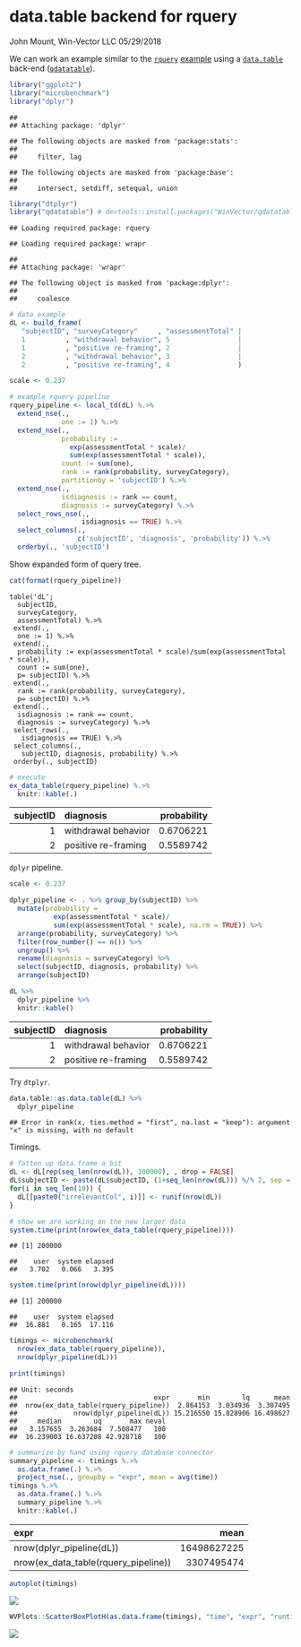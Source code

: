 data.table backend for rquery
================
John Mount, Win-Vector LLC
05/29/2018

We can work an example similar to the [`rquery`](https://winvector.github.io/rquery/) [example](https://winvector.github.io/rquery/index.html) using a [`data.table`](http://r-datatable.com/) back-end ([`qdatatable`](https://github.com/WinVector/qdatatable)).

``` r
library("ggplot2")
library("microbenchmark")
library("dplyr")
```

    ## 
    ## Attaching package: 'dplyr'

    ## The following objects are masked from 'package:stats':
    ## 
    ##     filter, lag

    ## The following objects are masked from 'package:base':
    ## 
    ##     intersect, setdiff, setequal, union

``` r
library("dtplyr")
library("qdatatable") # devtools::install.packages("WinVector/qdatatable")
```

    ## Loading required package: rquery

    ## Loading required package: wrapr

    ## 
    ## Attaching package: 'wrapr'

    ## The following object is masked from 'package:dplyr':
    ## 
    ##     coalesce

``` r
# data example
dL <- build_frame(
   "subjectID", "surveyCategory"     , "assessmentTotal" |
   1          , "withdrawal behavior", 5                 |
   1          , "positive re-framing", 2                 |
   2          , "withdrawal behavior", 3                 |
   2          , "positive re-framing", 4                 )
```

``` r
scale <- 0.237

# example rquery pipeline
rquery_pipeline <- local_td(dL) %.>%
  extend_nse(.,
             one := 1) %.>%
  extend_nse(.,
             probability :=
               exp(assessmentTotal * scale)/
               sum(exp(assessmentTotal * scale)),
             count := sum(one),
             rank := rank(probability, surveyCategory),
             partitionby = 'subjectID') %.>%
  extend_nse(.,
             isdiagnosis := rank == count,
             diagnosis := surveyCategory) %.>%
  select_rows_nse(., 
                  isdiagnosis == TRUE) %.>%
  select_columns(., 
                 c('subjectID', 'diagnosis', 'probability')) %.>%
  orderby(., 'subjectID')
```

Show expanded form of query tree.

``` r
cat(format(rquery_pipeline))
```

    table('dL'; 
      subjectID,
      surveyCategory,
      assessmentTotal) %.>%
     extend(.,
      one := 1) %.>%
     extend(.,
      probability := exp(assessmentTotal * scale)/sum(exp(assessmentTotal * scale)),
      count := sum(one),
      p= subjectID) %.>%
     extend(.,
      rank := rank(probability, surveyCategory),
      p= subjectID) %.>%
     extend(.,
      isdiagnosis := rank == count,
      diagnosis := surveyCategory) %.>%
     select_rows(.,
       isdiagnosis == TRUE) %.>%
     select_columns(.,
       subjectID, diagnosis, probability) %.>%
     orderby(., subjectID)

``` r
# execute
ex_data_table(rquery_pipeline) %.>%
  knitr::kable(.)
```

|  subjectID| diagnosis           |  probability|
|----------:|:--------------------|------------:|
|          1| withdrawal behavior |    0.6706221|
|          2| positive re-framing |    0.5589742|

`dplyr` pipeline.

``` r
scale <- 0.237

dplyr_pipeline <- . %>% group_by(subjectID) %>%
  mutate(probability =
           exp(assessmentTotal * scale)/
           sum(exp(assessmentTotal * scale), na.rm = TRUE)) %>%
  arrange(probability, surveyCategory) %>%
  filter(row_number() == n()) %>%
  ungroup() %>%
  rename(diagnosis = surveyCategory) %>%
  select(subjectID, diagnosis, probability) %>%
  arrange(subjectID) 

dL %>% 
  dplyr_pipeline %>%
  knitr::kable()
```

|  subjectID| diagnosis           |  probability|
|----------:|:--------------------|------------:|
|          1| withdrawal behavior |    0.6706221|
|          2| positive re-framing |    0.5589742|

Try `dtplyr`.

``` r
data.table::as.data.table(dL) %>% 
  dplyr_pipeline
```

    ## Error in rank(x, ties.method = "first", na.last = "keep"): argument "x" is missing, with no default

Timings.

``` r
# fatten up data.frame a bit
dL <- dL[rep(seq_len(nrow(dL)), 100000), , drop = FALSE]
dL$subjectID <- paste(dL$subjectID, (1+seq_len(nrow(dL))) %/% 2, sep = "_")
for(i in seq_len(10)) {
  dL[[paste0("irrelevantCol", i)]] <- runif(nrow(dL))
}

# show we are working on the new larger data
system.time(print(nrow(ex_data_table(rquery_pipeline))))
```

    ## [1] 200000

    ##    user  system elapsed 
    ##   3.702   0.066   3.395

``` r
system.time(print(nrow(dplyr_pipeline(dL))))
```

    ## [1] 200000

    ##    user  system elapsed 
    ##  16.881   0.165  17.116

``` r
timings <- microbenchmark(
  nrow(ex_data_table(rquery_pipeline)),
  nrow(dplyr_pipeline(dL)))
```

``` r
print(timings)
```

    ## Unit: seconds
    ##                                  expr       min        lq      mean
    ##  nrow(ex_data_table(rquery_pipeline))  2.864153  3.034936  3.307495
    ##              nrow(dplyr_pipeline(dL)) 15.216550 15.828906 16.498627
    ##     median        uq       max neval
    ##   3.157655  3.263684  7.508477   100
    ##  16.239003 16.637208 42.928718   100

``` r
# summarize by hand using rquery database connector
summary_pipeline <- timings %.>%
  as.data.frame(.) %.>%
  project_nse(., groupby = "expr", mean = avg(time)) 
timings %.>% 
  as.data.frame(.) %.>%
  summary_pipeline %.>%
  knitr::kable(.)
```

| expr                                    |         mean|
|:----------------------------------------|------------:|
| nrow(dplyr\_pipeline(dL))               |  16498627225|
| nrow(ex\_data\_table(rquery\_pipeline)) |   3307495474|

``` r
autoplot(timings)
```

![](data_table_files/figure-markdown_github/unnamed-chunk-10-1.png)

``` r
WVPlots::ScatterBoxPlotH(as.data.frame(timings), "time", "expr", "runtime by expression in nanoseconds")
```

![](data_table_files/figure-markdown_github/unnamed-chunk-10-2.png)
